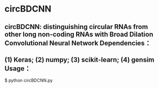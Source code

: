 # circBDCNN
circBDCNN: distinguishing circular RNAs from other long non-coding RNAs with Broad Dilation Convolutional Neural Network
Dependencies：
-----
(1) Keras; (2) numpy; (3) scikit-learn; (4) gensim
Usage：
-----
$ python circBDCNN.py
